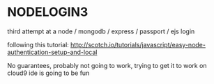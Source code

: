 NODELOGIN3
==========

third attempt at a node / mongodb / express / passport / ejs login

following this tutorial: http://scotch.io/tutorials/javascript/easy-node-authentication-setup-and-local

No guarantees, probably not going to work, trying to get it to work on cloud9 ide is going to be fun
